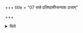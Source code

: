 +++
title = "07 सत्त्रे प्रतिष्ठामीप्सन्यशः प्रजाम्"

+++

<details><summary>थिते</summary>

सत्त्रे प्रतिष्ठामीप्सन्यशः प्रजां पशून्स्वर्गमृद्धिमीप्सन्यथावकाशं यथासमाम्नातम् ७
</details>
